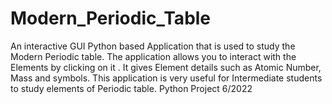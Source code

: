 # Modern_Periodic_Table
An interactive GUI Python based Application that is used to study the Modern Periodic table. The application allows you to interact with the Elements by clicking on it . It gives Element details such as Atomic Number, Mass and symbols. This application is very useful for Intermediate students to study elements of Periodic table. 
Python Project 6/2022
